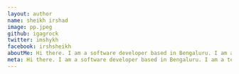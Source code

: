 ```yaml
---
layout: author
name: sheikh irshad
image: pp.jpeg
github: igagrock
twitter: imshykh
facebook: irshsheikh
aboutMe: Hi there. I am a software developer based in Bengaluru. I am a technology enthusiast. I constantly explore new software languages and other tech stuff.  Hope you enjoyed the tutorial.
meta: Hi there. I am a software developer based in Bengaluru. I am a technology enthusiast. I constantly explore new software languages and other tech stuff.  Hope you enjoyed the tutorial.
---
```


